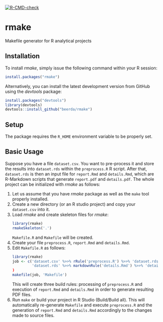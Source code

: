 <!-- badges: start -->
[![R-CMD-check](https://github.com/beerda/rmake/actions/workflows/R-CMD-check.yaml/badge.svg)](https://github.com/beerda/rmake/actions/workflows/R-CMD-check.yaml)
<!-- badges: end -->

rmake
=====

Makefile generator for R analytical projects


Installation
------------

To install *rmake*, simply issue the following command within your R session:

``` r
install.packages("rmake")
```

Alternatively, you can install the latest development version from GitHub using the *devtools* package:

``` r
install.packages("devtools")
library(devtools)
devtools::install_github("beerda/rmake")
```

Setup
-----

The package requires the ```R_HOME``` environment variable to be properly set.


Basic Usage
-----------

Suppose you have a file ```dataset.csv```. You want to pre-process it and store the results into ```dataset.rds```
within the ```preprocess.R``` R script.  After that, ```dataset.rds``` is then an input file for
```report.Rmd``` and ```details.Rmd```, which are R-Markdown scripts that generate ```report.pdf``` and
```details.pdf```. The whole project can be initialized with *rmake* as follows:

1. Let us assume that you have *rmake* package as well as the ```make``` tool properly installed.
2. Create a new directory (or an R studio project) and copy your ```dataset.csv``` into it.
3. Load *rmake* and create skeleton files for *rmake*:
   ``` r
   library(rmake)
   rmakeSkeleton('.')
   ```
   ```Makefile.R``` and ```Makefile``` will be created.
4. Create your file ```preprocess.R```, ```report.Rmd``` and ```details.Rmd```.
5. Edit ```Makefile.R``` as follows:
   ``` r
   library(rmake)
   job <- c('dataset.csv' %>>% rRule('preprocess.R') %>>% 'dataset.rds' %>>% markdownRule('report.Rmd') %>>% 'report.pdf',
            'dataset.rds' %>>% markdownRule('details.Rmd') %>>% 'details.pdf')
   )
   makefile(job, 'Makefile')
   ```
   This will create three build rules: processing of ```preprocess.R``` and execution of ```report.Rmd``` and ```details.Rmd```
   in order to generate resulting PDF files.
6. Run ```make``` or build your project in R Studio (Build/Build all). This will automatically re-generate ```Makefile```
   and execute ```preprocess.R``` and the generation of ```report.Rmd``` and ```details.Rmd``` accordingly to the changes
   made to source files.


